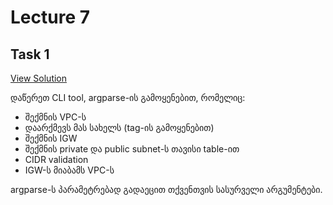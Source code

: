 # Lecture 7

## Task 1

[View Solution](task_1)

დაწერეთ CLI tool, argparse-ის გამოყენებით, რომელიც:

- შექმნის VPC-ს
- დაარქმევს მას სახელს (tag-ის გამოყენებით)
- შექმნის IGW
- შექმნის private და public subnet-ს თავისი table-ით
- CIDR validation
- IGW-ს მიაბამს VPC-ს

argparse-ს პარამეტრებად გადაეცით თქვენთვის სასურველი არგუმენტები.
